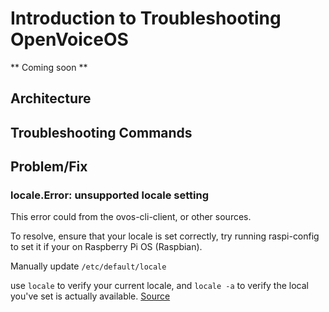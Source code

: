 # Introduction to Troubleshooting OpenVoiceOS
** Coming soon **
## Architecture

## Troubleshooting Commands

## Problem/Fix
### locale.Error: unsupported locale setting
This error could from the ovos-cli-client, or other sources.

To resolve, ensure that your locale is set correctly, try running raspi-config to set it if your on Raspberry Pi OS (Raspbian).  

Manually update `/etc/default/locale`

use `locale` to verify your current locale, and `locale -a` to verify the local you've set is actually available.
[Source](https://stackoverflow.com/questions/14547631/python-locale-error-unsupported-locale-setting)

